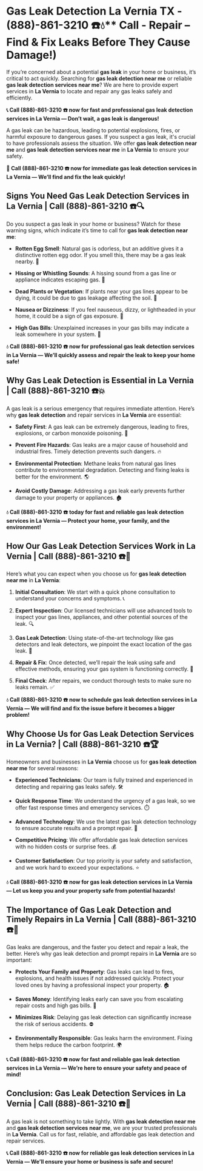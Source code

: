 # Gas Leak Detection La Vernia TX - (888)-861-3210 ☎️💧** Call - Repair – Find & Fix Leaks Before They Cause Damage!)

If you’re concerned about a potential **gas leak** in your home or business, it’s critical to act quickly. Searching for **gas leak detection near me** or reliable **gas leak detection services near me**? We are here to provide expert services in **La Vernia** to locate and repair any gas leaks safely and efficiently.

**📞 Call (888)-861-3210 ☎️ now for fast and professional gas leak detection services in La Vernia — Don’t wait, a gas leak is dangerous!**

A gas leak can be hazardous, leading to potential explosions, fires, or harmful exposure to dangerous gases. If you suspect a gas leak, it's crucial to have professionals assess the situation. We offer **gas leak detection near me** and **gas leak detection services near me** in **La Vernia** to ensure your safety.

**🚨 Call (888)-861-3210 ☎️ now for immediate gas leak detection services in La Vernia — We’ll find and fix the leak quickly!**

## **Signs You Need Gas Leak Detection Services in La Vernia | Call (888)-861-3210 ☎️🔍**

Do you suspect a gas leak in your home or business? Watch for these warning signs, which indicate it’s time to call for **gas leak detection near me**:

- **Rotten Egg Smell**: Natural gas is odorless, but an additive gives it a distinctive rotten egg odor. If you smell this, there may be a gas leak nearby. 💨
- **Hissing or Whistling Sounds**: A hissing sound from a gas line or appliance indicates escaping gas. 📣
- **Dead Plants or Vegetation**: If plants near your gas lines appear to be dying, it could be due to gas leakage affecting the soil. 🌱
- **Nausea or Dizziness**: If you feel nauseous, dizzy, or lightheaded in your home, it could be a sign of gas exposure. 🤢
- **High Gas Bills**: Unexplained increases in your gas bills may indicate a leak somewhere in your system. 💸

**💧 Call (888)-861-3210 ☎️ now for professional gas leak detection services in La Vernia — We’ll quickly assess and repair the leak to keep your home safe!**

## **Why Gas Leak Detection is Essential in La Vernia | Call (888)-861-3210 ☎️💥**

A gas leak is a serious emergency that requires immediate attention. Here’s why **gas leak detection** and repair services in **La Vernia** are essential:

- **Safety First**: A gas leak can be extremely dangerous, leading to fires, explosions, or carbon monoxide poisoning. 🛑
- **Prevent Fire Hazards**: Gas leaks are a major cause of household and industrial fires. Timely detection prevents such dangers. 🔥
- **Environmental Protection**: Methane leaks from natural gas lines contribute to environmental degradation. Detecting and fixing leaks is better for the environment. 🌎
- **Avoid Costly Damage**: Addressing a gas leak early prevents further damage to your property or appliances. 🏚️

**💧 Call (888)-861-3210 ☎️ today for fast and reliable gas leak detection services in La Vernia — Protect your home, your family, and the environment!**

## **How Our Gas Leak Detection Services Work in La Vernia | Call (888)-861-3210 ☎️🔧**

Here’s what you can expect when you choose us for **gas leak detection near me** in **La Vernia**:

1. **Initial Consultation**: We start with a quick phone consultation to understand your concerns and symptoms. 📞
2. **Expert Inspection**: Our licensed technicians will use advanced tools to inspect your gas lines, appliances, and other potential sources of the leak. 🔍
3. **Gas Leak Detection**: Using state-of-the-art technology like gas detectors and leak detectors, we pinpoint the exact location of the gas leak. 🔬
4. **Repair & Fix**: Once detected, we’ll repair the leak using safe and effective methods, ensuring your gas system is functioning correctly. 🔧
5. **Final Check**: After repairs, we conduct thorough tests to make sure no leaks remain. ✅

**💧 Call (888)-861-3210 ☎️ now to schedule gas leak detection services in La Vernia — We will find and fix the issue before it becomes a bigger problem!**

## **Why Choose Us for Gas Leak Detection Services in La Vernia? | Call (888)-861-3210 ☎️🏆**

Homeowners and businesses in **La Vernia** choose us for **gas leak detection near me** for several reasons:

- **Experienced Technicians**: Our team is fully trained and experienced in detecting and repairing gas leaks safely. 🛠️
- **Quick Response Time**: We understand the urgency of a gas leak, so we offer fast response times and emergency services. ⏱️
- **Advanced Technology**: We use the latest gas leak detection technology to ensure accurate results and a prompt repair. 🧪
- **Competitive Pricing**: We offer affordable gas leak detection services with no hidden costs or surprise fees. 💰
- **Customer Satisfaction**: Our top priority is your safety and satisfaction, and we work hard to exceed your expectations. ⭐

**💧 Call (888)-861-3210 ☎️ now for gas leak detection services in La Vernia — Let us keep you and your property safe from potential hazards!**

## **The Importance of Gas Leak Detection and Timely Repairs in La Vernia | Call (888)-861-3210 ☎️🚨**

Gas leaks are dangerous, and the faster you detect and repair a leak, the better. Here’s why gas leak detection and prompt repairs in **La Vernia** are so important:

- **Protects Your Family and Property**: Gas leaks can lead to fires, explosions, and health issues if not addressed quickly. Protect your loved ones by having a professional inspect your property. 🏠
- **Saves Money**: Identifying leaks early can save you from escalating repair costs and high gas bills. 💸
- **Minimizes Risk**: Delaying gas leak detection can significantly increase the risk of serious accidents. ⛔
- **Environmentally Responsible**: Gas leaks harm the environment. Fixing them helps reduce the carbon footprint. 🌍

**📞 Call (888)-861-3210 ☎️ now for fast and reliable gas leak detection services in La Vernia — We’re here to ensure your safety and peace of mind!**

## **Conclusion: Gas Leak Detection Services in La Vernia | Call (888)-861-3210 ☎️💨**

A gas leak is not something to take lightly. With **gas leak detection near me** and **gas leak detection services near me**, we are your trusted professionals in **La Vernia**. Call us for fast, reliable, and affordable gas leak detection and repair services.

**📞 Call (888)-861-3210 ☎️ now for reliable gas leak detection services in La Vernia — We’ll ensure your home or business is safe and secure!**
